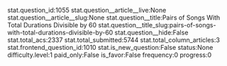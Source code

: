 stat.question_id:1055
stat.question__article__live:None
stat.question__article__slug:None
stat.question__title:Pairs of Songs With Total Durations Divisible by 60
stat.question__title_slug:pairs-of-songs-with-total-durations-divisible-by-60
stat.question__hide:False
stat.total_acs:2337
stat.total_submitted:5744
stat.total_column_articles:3
stat.frontend_question_id:1010
stat.is_new_question:False
status:None
difficulty.level:1
paid_only:False
is_favor:False
frequency:0
progress:0

